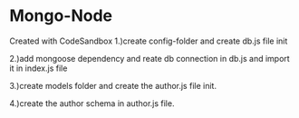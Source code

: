# Mongo-Node

Created with CodeSandbox
1.)create config-folder and create db.js file init

2.)add mongoose dependency and reate db connection in db.js and import it in index.js file

3.)create models folder and create the author.js file init.

4.)create the author schema in author.js file.
